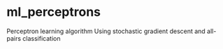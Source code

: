 # ml_perceptrons
Perceptron learning algorithm
Using stochastic gradient descent and all-pairs classification
